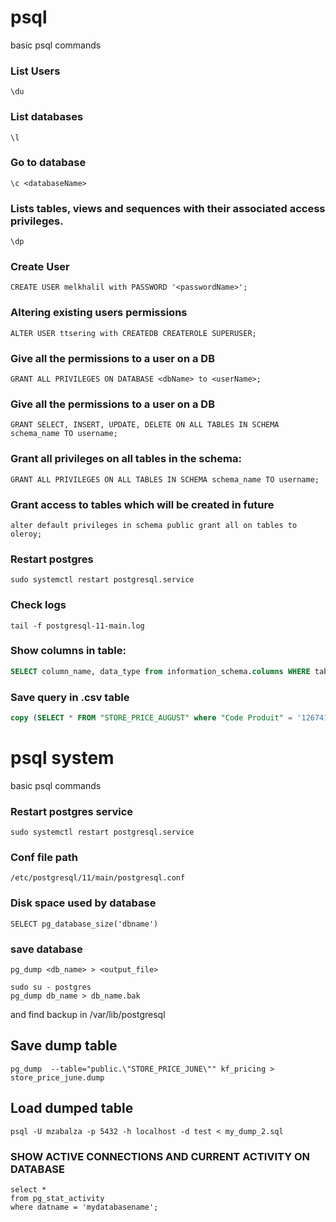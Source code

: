 # psql
basic psql commands

### List Users
```\du```

### List databases
```\l```

### Go to database
```\c <databaseName>```

### Lists tables, views and sequences with their associated access privileges.
```\dp```

### Create User
```CREATE USER melkhalil with PASSWORD '<passwordName>';```

### Altering existing users permissions
```ALTER USER ttsering with CREATEDB CREATEROLE SUPERUSER;```

### Give all the permissions to a user on a DB
```GRANT ALL PRIVILEGES ON DATABASE <dbName> to <userName>;```

### Give all the permissions to a user on a DB
```GRANT SELECT, INSERT, UPDATE, DELETE ON ALL TABLES IN SCHEMA schema_name TO username;```


### Grant all privileges on all tables in the schema:
```GRANT ALL PRIVILEGES ON ALL TABLES IN SCHEMA schema_name TO username;```

### Grant access to tables which will be created in future
```
alter default privileges in schema public grant all on tables to oleroy;
```

### Restart postgres
```
sudo systemctl restart postgresql.service
```

### Check logs
```
tail -f postgresql-11-main.log
```

### Show columns in table:
```sql
SELECT column_name, data_type from information_schema.columns WHERE table_name = 'table_name'
```

### Save query in .csv table
```sql
copy (SELECT * FROM "STORE_PRICE_AUGUST" where "Code Produit" = '1267413') To '/home/mzabalza/test.csv' CSV DELIMITER ',' HEADER
```
# psql system
basic psql commands

### Restart postgres service
```
sudo systemctl restart postgresql.service
```

### Conf file path
```
/etc/postgresql/11/main/postgresql.conf
```

### Disk space used by database
```
SELECT pg_database_size('dbname')
```

### save database
```
pg_dump <db_name> > <output_file>
```
```
sudo su - postgres
pg_dump db_name > db_name.bak
```
and find backup in /var/lib/postgresql

## Save dump table
```
pg_dump  --table="public.\"STORE_PRICE_JUNE\"" kf_pricing > store_price_june.dump
```

## Load dumped table
```
psql -U mzabalza -p 5432 -h localhost -d test < my_dump_2.sql
```

### SHOW ACTIVE CONNECTIONS AND CURRENT ACTIVITY ON DATABASE
```
select *
from pg_stat_activity
where datname = 'mydatabasename';
```
